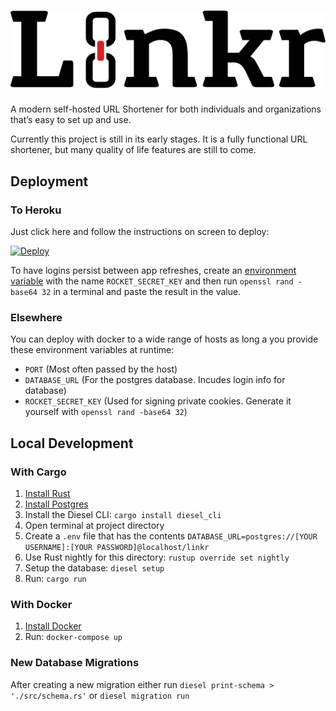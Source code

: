 # ![Linkr](static/logo.svg)

A modern self-hosted URL Shortener for both individuals and organizations that’s easy to set up and use.

Currently this project is still in its early stages. It is a fully functional URL shortener, but many quality of life features are still to come.

## Deployment

### To Heroku

Just click here and follow the instructions on screen to deploy:

[![Deploy](https://www.herokucdn.com/deploy/button.svg)](https://heroku.com/deploy?template=https://github.com/liamrosenfeld/linkr/tree/master)

To have logins persist between app refreshes, create an [environment variable](https://heroku.com/deploy?template=https://github.com/liamrosenfeld/linkr/tree/master) with the name `ROCKET_SECRET_KEY` and then run `openssl rand -base64 32` in a terminal and paste the result in the value.

### Elsewhere

You can deploy with docker to a wide range of hosts as long a you provide these environment variables at runtime:

- `PORT` (Most often passed by the host)
- `DATABASE_URL` (For the postgres database. Incudes login info for database)
- `ROCKET_SECRET_KEY` (Used for signing private cookies. Generate it yourself with `openssl rand -base64 32`)

## Local Development

### With Cargo

1. [Install Rust](https://www.rust-lang.org/tools/install)
2. [Install Postgres](https://www.postgresql.org/download/)
3. Install the Diesel CLI: `cargo install diesel_cli`
4. Open terminal at project directory
5. Create a `.env` file that has the contents `DATABASE_URL=postgres://[YOUR USERNAME]:[YOUR PASSWORD]@localhost/linkr`
6. Use Rust nightly for this directory: `rustup override set nightly`
7. Setup the database: `diesel setup`
8. Run: `cargo run`

### With Docker

1. [Install Docker](https://docs.docker.com/get-docker/)
2. Run: `docker-compose up`

### New Database Migrations

After creating a new migration either run `diesel print-schema > './src/schema.rs'` or `diesel migration run`
